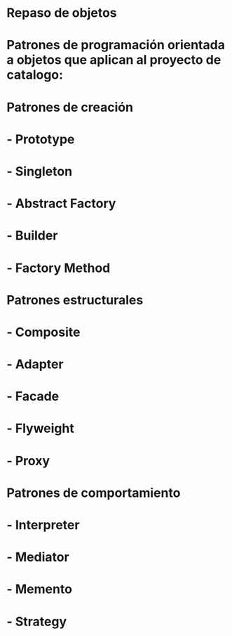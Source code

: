# Repaso de objetos
# Patrones de programación orientada a objetos que aplican al proyecto de catalogo:


# Patrones de creación
# - Prototype
# - Singleton
# - Abstract Factory
# - Builder
# - Factory Method

# Patrones estructurales
# - Composite
# - Adapter
# - Facade
# - Flyweight
# - Proxy

# Patrones de comportamiento
# - Interpreter
# - Mediator
# - Memento
# - Strategy